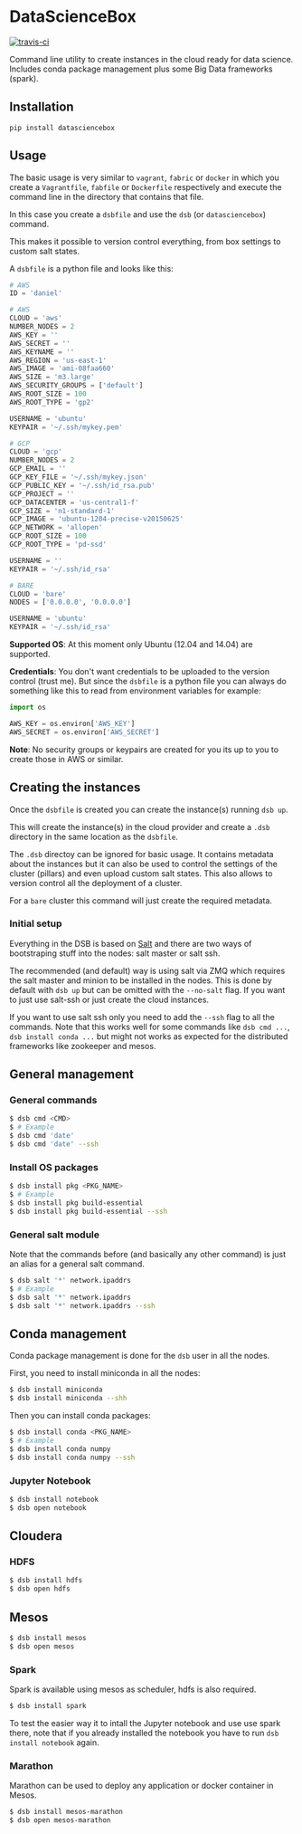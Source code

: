 # DataScienceBox

[![travis-ci](https://travis-ci.org/danielfrg/datasciencebox.svg)](https://travis-ci.org/danielfrg/datasciencebox)

Command line utility to create instances in the cloud ready for data science.
Includes conda package management plus some Big Data frameworks (spark).

## Installation

`pip install datasciencebox`

## Usage

The basic usage is very similar to `vagrant`, `fabric` or `docker` in which you create a
`Vagrantfile`, `fabfile` or `Dockerfile` respectively and execute the command line
in the directory that contains that file.

In this case you create a `dsbfile` and use the `dsb` (or `datasciencebox`) command.

This makes it possible to version control everything, from box settings to custom salt states.

A `dsbfile` is a python file and looks like this:

```python
# AWS
ID = 'daniel'

# AWS
CLOUD = 'aws'
NUMBER_NODES = 2
AWS_KEY = ''
AWS_SECRET = ''
AWS_KEYNAME = ''
AWS_REGION = 'us-east-1'
AWS_IMAGE = 'ami-08faa660'
AWS_SIZE = 'm3.large'
AWS_SECURITY_GROUPS = ['default']
AWS_ROOT_SIZE = 100
AWS_ROOT_TYPE = 'gp2'

USERNAME = 'ubuntu'
KEYPAIR = '~/.ssh/mykey.pem'

# GCP
CLOUD = 'gcp'
NUMBER_NODES = 2
GCP_EMAIL = ''
GCP_KEY_FILE = '~/.ssh/mykey.json'
GCP_PUBLIC_KEY = '~/.ssh/id_rsa.pub'
GCP_PROJECT = ''
GCP_DATACENTER = 'us-central1-f'
GCP_SIZE = 'n1-standard-1'
GCP_IMAGE = 'ubuntu-1204-precise-v20150625'
GCP_NETWORK = 'allopen'
GCP_ROOT_SIZE = 100
GCP_ROOT_TYPE = 'pd-ssd'

USERNAME = ''
KEYPAIR = '~/.ssh/id_rsa'

# BARE
CLOUD = 'bare'
NODES = ['0.0.0.0', '0.0.0.0']

USERNAME = 'ubuntu'
KEYPAIR = '~/.ssh/id_rsa'
```

**Supported OS**: At this moment only Ubuntu (12.04 and 14.04) are supported.

**Credentials**: You don't want credentials to be uploaded to the version control (trust me).
But since the `dsbfile` is a python file you can always do something like this
to read from environment variables for example:

```python
import os

AWS_KEY = os.environ['AWS_KEY']
AWS_SECRET = os.environ['AWS_SECRET']
```

**Note**: No security groups or keypairs are created for you its up to you to create
those in AWS or similar.

## Creating the instances

Once the `dsbfile` is created you can create the instance(s) running `dsb up`.

This will create the instance(s) in the cloud provider and create a `.dsb` directory
in the same location as the `dsbfile`.

The `.dsb` directoy can be ignored for basic usage. It contains metadata about the instances
but it can also be used to control the settings of the cluster (pillars) and even upload custom salt states. This also allows to version control all the deployment of a cluster.

For a `bare` cluster this command will just create the required metadata.

### Initial setup

Everything in the DSB is based on [Salt](https://github.com/saltstack/salt) and there are two ways of bootstraping stuff into the nodes: salt master or salt ssh.

The recommended (and default) way is using salt via ZMQ which requires the salt master
and minion to be installed in the nodes. This is done by default with `dsb up` but
can be omitted with the `--no-salt` flag. If you want to just use salt-ssh
or just create the cloud instances.

If you want to use salt ssh only you need to add the `--ssh` flag to all the commands.
Note that this works well for some commands like `dsb cmd ...`, ` dsb install conda ...`
but might not works as expected for the distributed frameworks like zookeeper and mesos.

## General management

### General commands

```bash
$ dsb cmd <CMD>
$ # Example
$ dsb cmd 'date'
$ dsb cmd 'date' --ssh
```

### Install OS packages

```bash
$ dsb install pkg <PKG_NAME>
$ # Example
$ dsb install pkg build-essential
$ dsb install pkg build-essential --ssh
```

### General salt module

Note that the commands before (and basically any other command) is just an alias for a general salt command.

```bash
$ dsb salt '*' network.ipaddrs
$ # Example
$ dsb salt '*' network.ipaddrs
$ dsb salt '*' network.ipaddrs --ssh
```

## Conda management

Conda package management is done for the `dsb` user in all the nodes.

First, you need to install miniconda in all the nodes:

```bash
$ dsb install miniconda
$ dsb install miniconda --shh
```

Then you can install conda packages:

```bash
$ dsb install conda <PKG_NAME>
$ # Example
$ dsb install conda numpy
$ dsb install conda numpy --ssh
```

### Jupyter Notebook

```bash
$ dsb install notebook
$ dsb open notebook
```

## Cloudera

### HDFS

```bash
$ dsb install hdfs
$ dsb open hdfs
```

## Mesos

```bash
$ dsb install mesos
$ dsb open mesos
```

### Spark

Spark is available using  mesos as scheduler, hdfs is also required.

```bash
$ dsb install spark
```

To test the easier way it to intall the Jupyter notebook and use use spark there,
note that if you already installed the notebook you have to run `dsb install notebook`
again.

### Marathon

Marathon can be used to deploy any application or docker container in Mesos.

```bash
$ dsb install mesos-marathon
$ dsb open mesos-marathon
```
